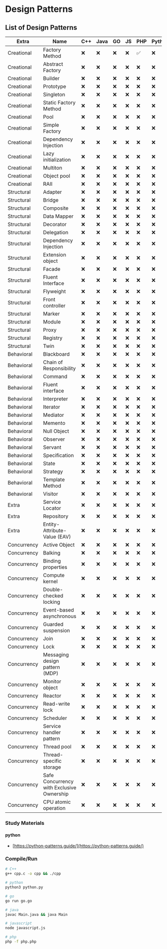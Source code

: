 # Design Patterns

## List of Design Patterns

| Extra       | Name                                      | C++ | Java | GO | JS | PHP | Python |
|-------------|-------------------------------------------|-----|------|----|----|-----|--------|
| Creational  | Factory Method                            | ❌   | ❌    | ❌  | ❌  | ✅   | ❌      |
| Creational  | Abstract Factory                          | ❌   | ❌    | ❌  | ❌  | ❌   | ❌      |
| Creational  | Builder                                   | ❌   | ❌    | ❌  | ❌  | ❌   | ❌      |
| Creational  | Prototype                                 | ❌   | ❌    | ❌  | ❌  | ❌   | ❌      |
| Creational  | Singleton                                 | ❌   | ❌    | ❌  | ❌  | ❌   | ❌      |
| Creational  | Static Factory Method                     | ❌   | ❌    | ❌  | ❌  | ❌   | ❌      |
| Creational  | Pool                                      | ❌   | ❌    | ❌  | ❌  | ❌   | ❌      |
| Creational  | Simple Factory                            | ❌   | ❌    | ❌  | ❌  | ❌   | ❌      |
| Creational  | Dependency Injection                      | ❌   | ❌    | ❌  | ❌  | ❌   | ❌      |
| Creational  | Lazy initialization                       | ❌   | ❌    | ❌  | ❌  | ❌   | ❌      |
| Creational  | Multiton                                  | ❌   | ❌    | ❌  | ❌  | ❌   | ❌      |
| Creational  | Object pool                               | ❌   | ❌    | ❌  | ❌  | ❌   | ❌      |
| Creational  | RAII                                      | ❌   | ❌    | ❌  | ❌  | ❌   | ❌      |
| Structural  | Adapter                                   | ❌   | ❌    | ❌  | ❌  | ❌   | ❌      |
| Structural  | Bridge                                    | ❌   | ❌    | ❌  | ❌  | ❌   | ❌      |
| Structural  | Composite                                 | ❌   | ❌    | ❌  | ❌  | ❌   | ❌      |
| Structural  | Data Mapper                               | ❌   | ❌    | ❌  | ❌  | ❌   | ❌      |
| Structural  | Decorator                                 | ❌   | ❌    | ❌  | ❌  | ❌   | ❌      |
| Structural  | Delegation                                | ❌   | ❌    | ❌  | ❌  | ❌   | ❌      |
| Structural  | Dependency Injection                      | ❌   | ❌    | ❌  | ❌  | ❌   | ❌      |
| Structural  | Extension object                          | ❌   | ❌    | ❌  | ❌  | ❌   | ❌      |
| Structural  | Facade                                    | ❌   | ❌    | ❌  | ❌  | ❌   | ❌      |
| Structural  | Fluent Interface                          | ❌   | ❌    | ❌  | ❌  | ❌   | ❌      |
| Structural  | Flyweight                                 | ❌   | ❌    | ❌  | ❌  | ❌   | ❌      |
| Structural  | Front controller                          | ❌   | ❌    | ❌  | ❌  | ❌   | ❌      |
| Structural  | Marker                                    | ❌   | ❌    | ❌  | ❌  | ❌   | ❌      |
| Structural  | Module                                    | ❌   | ❌    | ❌  | ❌  | ❌   | ❌      |
| Structural  | Proxy                                     | ❌   | ❌    | ❌  | ❌  | ❌   | ❌      |
| Structural  | Registry                                  | ❌   | ❌    | ❌  | ❌  | ❌   | ❌      |
| Structural  | Twin                                      | ❌   | ❌    | ❌  | ❌  | ❌   | ❌      |
| Behavioral  | Blackboard                                | ❌   | ❌    | ❌  | ❌  | ❌   | ❌      |
| Behavioral  | Chain of Responsibility                   | ❌   | ❌    | ❌  | ❌  | ❌   | ❌      |
| Behavioral  | Command                                   | ❌   | ❌    | ❌  | ❌  | ❌   | ❌      |
| Behavioral  | Fluent interface                          | ❌   | ❌    | ❌  | ❌  | ❌   | ❌      |
| Behavioral  | Interpreter                               | ❌   | ❌    | ❌  | ❌  | ❌   | ❌      |
| Behavioral  | Iterator                                  | ❌   | ❌    | ❌  | ❌  | ❌   | ❌      |
| Behavioral  | Mediator                                  | ❌   | ❌    | ❌  | ❌  | ❌   | ❌      |
| Behavioral  | Memento                                   | ❌   | ❌    | ❌  | ❌  | ❌   | ❌      |
| Behavioral  | Null Object                               | ❌   | ❌    | ❌  | ❌  | ❌   | ❌      |
| Behavioral  | Observer                                  | ❌   | ❌    | ❌  | ❌  | ❌   | ❌      |
| Behavioral  | Servant                                   | ❌   | ❌    | ❌  | ❌  | ❌   | ❌      |
| Behavioral  | Specification                             | ❌   | ❌    | ❌  | ❌  | ❌   | ❌      |
| Behavioral  | State                                     | ❌   | ❌    | ❌  | ❌  | ❌   | ❌      |
| Behavioral  | Strategy                                  | ❌   | ❌    | ❌  | ❌  | ❌   | ❌      |
| Behavioral  | Template Method                           | ❌   | ❌    | ❌  | ❌  | ❌   | ❌      |
| Behavioral  | Visitor                                   | ❌   | ❌    | ❌  | ❌  | ❌   | ❌      |
| Extra       | Service Locator                           | ❌   | ❌    | ❌  | ❌  | ❌   | ❌      |
| Extra       | Repository                                | ❌   | ❌    | ❌  | ❌  | ❌   | ❌      |
| Extra       | Entity-Attribute-Value (EAV)              | ❌   | ❌    | ❌  | ❌  | ❌   | ❌      |
| Concurrency | Active Object                             | ❌   | ❌    | ❌  | ❌  | ❌   | ❌      |
| Concurrency | Balking                                   | ❌   | ❌    | ❌  | ❌  | ❌   | ❌      |
| Concurrency | Binding properties                        | ❌   | ❌    | ❌  | ❌  | ❌   | ❌      |
| Concurrency | Compute kernel                            | ❌   | ❌    | ❌  | ❌  | ❌   | ❌      |
| Concurrency | Double-checked locking                    | ❌   | ❌    | ❌  | ❌  | ❌   | ❌      |
| Concurrency | Event-based asynchronous                  | ❌   | ❌    | ❌  | ❌  | ❌   | ❌      |
| Concurrency | Guarded suspension                        | ❌   | ❌    | ❌  | ❌  | ❌   | ❌      |
| Concurrency | Join                                      | ❌   | ❌    | ❌  | ❌  | ❌   | ❌      |
| Concurrency | Lock                                      | ❌   | ❌    | ❌  | ❌  | ❌   | ❌      |
| Concurrency | Messaging design pattern (MDP)            | ❌   | ❌    | ❌  | ❌  | ❌   | ❌      |
| Concurrency | Monitor object                            | ❌   | ❌    | ❌  | ❌  | ❌   | ❌      |
| Concurrency | Reactor                                   | ❌   | ❌    | ❌  | ❌  | ❌   | ❌      |
| Concurrency | Read-write lock                           | ❌   | ❌    | ❌  | ❌  | ❌   | ❌      |
| Concurrency | Scheduler                                 | ❌   | ❌    | ❌  | ❌  | ❌   | ❌      |
| Concurrency | Service handler pattern                   | ❌   | ❌    | ❌  | ❌  | ❌   | ❌      |
| Concurrency | Thread pool                               | ❌   | ❌    | ❌  | ❌  | ❌   | ❌      |
| Concurrency | Thread-specific storage                   | ❌   | ❌    | ❌  | ❌  | ❌   | ❌      |
| Concurrency | Safe Concurrency with Exclusive Ownership | ❌   | ❌    | ❌  | ❌  | ❌   | ❌      |
| Concurrency | CPU atomic operation                      | ❌   | ❌    | ❌  | ❌  | ❌   | ❌      |

### Study Materials

#### python

- [https://python-patterns.guide/](https://python-patterns.guide/)

### Compile/Run

```bash
# C++
g++ cpp.c -o cpp && ./cpp

# python
python3 python.py

# go
go run go.go

# java
javac Main.java && java Main

# javascript
node javascript.js

# php
php -f php.php
```
